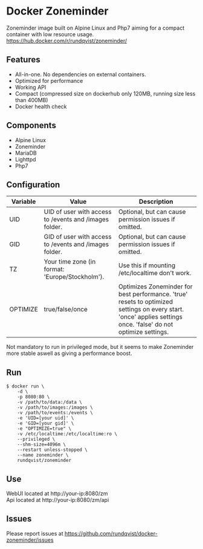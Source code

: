 # Docker Zoneminder
Zoneminder image built on Alpine Linux and Php7 aiming for a compact container with low resource usage.  
https://hub.docker.com/r/rundqvist/zoneminder/

## Features
* All-in-one. No dependencies on external containers.
* Optimized for performance
* Working API
* Compact (compressed size on dockerhub only 120MB, running size less than 400MB)
* Docker health check

## Components
* Alpine Linux
* Zoneminder
* MariaDB
* Lighttpd
* Php7

## Configuration
| Variable | Value | Description |
|----------|-------|-------------|
| UID | UID of user with access to /events and /images folder. | Optional, but can cause permission issues if omitted. |
| GID | GID of user with access to /events and /images folder. | Optional, but can cause permission issues if omitted. |
| TZ | Your time zone (in format: 'Europe/Stockholm'). | Use this if mounting /etc/localtime don't work. |
| OPTIMIZE | true/false/once | Optimizes Zoneminder for best performance. 'true' resets to optimized settings on every start. 'once' applies settings once. 'false' do not optimize settings. |

Not mandatory to run in privileged mode, but it seems to make Zoneminder more stable aswell as giving a performance boost.

## Run
```
$ docker run \
    -d \
    -p 8080:80 \
    -v /path/to/data:/data \
    -v /path/to/images:/images \
    -v /path/to/events:/events \
    -e 'UID=[your uid]' \
    -e 'GID=[your gid]' \
    -e "OPTIMIZE=true" \
    -v /etc/localtime:/etc/localtime:ro \
    --privileged \
    --shm-size=4096m \
    --restart unless-stopped \
    --name zoneminder \
    rundqvist/zoneminder
```

## Use
WebUI located at http://your-ip:8080/zm  
Api located at http://your-ip:8080/zm/api  

## Issues
Please report issues at https://github.com/rundqvist/docker-zoneminder/issues
